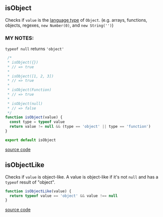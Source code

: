 ## isObject

Checks if `value` is the [language type](http://www.ecma-international.org/ecma-262/7.0/#sec-ecmascript-language-types) of `Object`. (e.g. arrays, functions, objects, regexes, `new Number(0)`, and `new String('')`)

### **MY NOTES:**
`typeof null` returns `'object'`

```javascript
 /*
 * isObject({})
 * // => true
 *
 * isObject([1, 2, 3])
 * // => true
 *
 * isObject(Function)
 * // => true
 *
 * isObject(null)
 * // => false
 */
function isObject(value) {
  const type = typeof value
  return value != null && (type == 'object' || type == 'function')
}

export default isObject
```

[source code](https://github.com/lodash/lodash/blob/master/isObject.js)

## isObjectLike

Checks if `value` is object-like. A value is object-like if it's not `null` and has a `typeof` result of "object".

```javascript
function isObjectLike(value) {
  return typeof value == 'object' && value !== null
}
```

[source code](https://github.com/lodash/lodash/blob/master/isObjectLike.js)

